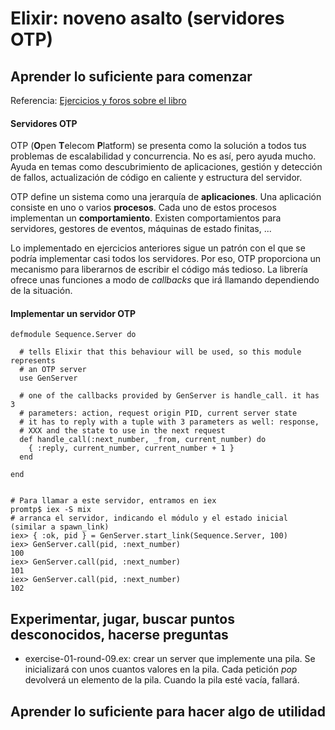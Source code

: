 # Elixir: noveno asalto (servidores OTP)

## Aprender lo suficiente para comenzar

Referencia: [Ejercicios y foros sobre el libro](https://forums.pragprog.com/forums/322)

#### Servidores OTP

OTP (**O**pen **T**elecom **P**latform) se presenta como la solución a todos tus problemas de escalabilidad y concurrencia. No es así, pero ayuda mucho. Ayuda en temas como descubrimiento de aplicaciones, gestión y detección de fallos, actualización de código en caliente y estructura del servidor.

OTP define un sistema como una jerarquía de **aplicaciones**. Una aplicación consiste en uno o varios **procesos**. Cada uno de estos procesos implementan un **comportamiento**. Existen comportamientos para servidores, gestores de eventos, máquinas de estado finitas, ...

Lo implementado en ejercicios anteriores sigue un patrón con el que se podría implementar casi todos los servidores. Por eso, OTP proporciona un mecanismo para liberarnos de escribir el código más tedioso. La librería ofrece unas funciones a modo de *callbacks* que irá llamando dependiendo de la situación.

#### Implementar un servidor OTP

```
defmodule Sequence.Server do

  # tells Elixir that this behaviour will be used, so this module represents
  # an OTP server
  use GenServer

  # one of the callbacks provided by GenServer is handle_call. it has 3
  # parameters: action, request origin PID, current server state
  # it has to reply with a tuple with 3 parameters as well: response,
  # XXX and the state to use in the next request
  def handle_call(:next_number, _from, current_number) do
    { :reply, current_number, current_number + 1 }
  end

end


# Para llamar a este servidor, entramos en iex
promtp$ iex -S mix
# arranca el servidor, indicando el módulo y el estado inicial (similar a spawn_link)
iex> { :ok, pid } = GenServer.start_link(Sequence.Server, 100)
iex> GenServer.call(pid, :next_number)
100
iex> GenServer.call(pid, :next_number)
101
iex> GenServer.call(pid, :next_number)
102

```

## Experimentar, jugar, buscar puntos desconocidos, hacerse preguntas

- exercise-01-round-09.ex: crear un server que implemente una pila. Se inicializará con unos cuantos valores en la pila. Cada petición *pop* devolverá un elemento de la pila. Cuando la pila esté vacía, fallará.

## Aprender lo suficiente para hacer algo de utilidad

